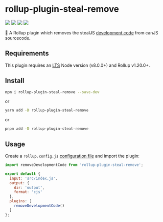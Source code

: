 # rollup-plugin-steal-remove

![](https://img.shields.io/github/workflow/status/pYr0x/rollup-plugin-steal-remove/CI?style=flat-square)
![](https://img.shields.io/npm/v/rollup-plugin-steal-remove?style=flat-square)
![](https://img.shields.io/node/v/rollup-plugin-steal-remove?style=flat-square)
![](https://img.shields.io/npm/dependency-version/rollup-plugin-steal-remove/peer/vitejs?style=flat-square)

🍣 A Rollup plugin which removes the stealJS [development code](https://stealjs.com/docs/steal-tools.transform.options.html) from canJS sourcecode.

## Requirements

This plugin requires an [LTS](https://github.com/nodejs/Release) Node version (v8.0.0+) and Rollup v1.20.0+.

## Install

```bash
npm i rollup-plugin-steal-remove --save-dev
```
or
```bash
yarn add -D rollup-plugin-steal-remove
```
or
```bash
pnpm add -D rollup-plugin-steal-remove
```

## Usage

Create a `rollup.config.js` [configuration file](https://www.rollupjs.org/guide/en/#configuration-files) and import the plugin:

```js
import removeDevelopmentCode from 'rollup-plugin-steal-remove';

export default {
  input: 'src/index.js',
  output: {
    dir: 'output',
    format: 'cjs'
  },
  plugins: [
    removeDevelopmentCode()
  ]
};
